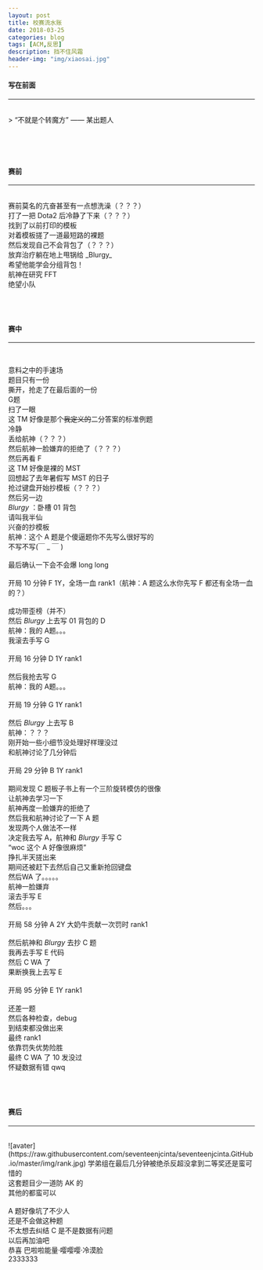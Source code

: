 ```yaml
---
layout: post
title: 校赛流水账
date: 2018-03-25
categories: blog
tags: [ACM,反思]
description: 挡不住风霜
header-img: "img/xiaosai.jpg"
---
```


#### 写在前面
***
<br>
> “不就是个转魔方” —— 某出题人

<br><br><br>


#### 赛前
***
<br>
赛前莫名的亢奋甚至有一点想洗澡（？？？）<br>
打了一把 Dota2 后冷静了下来（？？？）<br>
找到了以前打印的模板<br>
对着模板搓了一道最短路的裸题<br>
然后发现自己不会背包了（？？？）<br>
放弃治疗躺在地上甩锅给 _Blurgy_ <br>
希望他能学会分组背包！<br>
航神在研究 FFT<br>
绝望小队<br>
<br><br><br>


#### 赛中
***
<br>

意料之中的手速场<br>
题目只有一份<br>
撕开，抢走了在最后面的一份<br>
G题<br>
扫了一眼<br>
这 TM 好像是那个<del>我定义的</del>二分答案的标准例题<br>
冷静<br>
丢给航神（？？？）<br>
然后航神一脸嫌弃的拒绝了（？？？）<br>
然后再看 F<br>
这 TM 好像是裸的 MST<br>
回想起了去年暑假写 MST 的日子<br>
抢过键盘开始抄模板（？？？）<br>
然后另一边<br>
_Blurgy_ ：卧槽 01 背包<br>
请叫我半仙<br>
兴奋的抄模板<br>
航神：这个 A 题是个傻逼题你不先写么很好写的<br>
不写不写(￣ _ ￣ )<br><br>
最后确认一下会不会爆 long long<br><br>
开局 10 分钟 F 1Y，全场一血 rank1（航神：A 题这么水你先写 F 都还有全场一血的？）<br><br>
成功带歪榜（并不）<br>
然后 _Blurgy_ 上去写 01 背包的 D<br>
航神：我的 A题。。。<br>
我滚去手写 G<br><br>
开局 16 分钟 D 1Y rank1<br><br>
然后我抢去写 G<br>
航神：我的 A题。。。<br><br>
开局 19 分钟 G 1Y rank1<br><br> 
然后 _Blurgy_ 上去写 B<br>
航神：？？？<br>
刚开始一些小细节没处理好样理没过<br>
和航神讨论了几分钟后<br><br>
开局 29 分钟 B 1Y rank1<br><br>
期间发现 C 题板子书上有一个三阶旋转模仿的很像<br>
让航神去学习一下<br>
航神再度一脸嫌弃的拒绝了<br>
然后我和航神讨论了一下 A 题<br>
发现两个人做法不一样<br>
决定我去写 A，航神和 _Blurgy_ 手写 C<br>
“woc 这个 A 好像很麻烦”<br>
挣扎半天搓出来<br>
期间还被赶下去然后自己又重新抢回键盘<br>
然后WA 了。。。。。<br>
航神一脸嫌弃<br>
滚去手写 E<br>
然后。。。<br><br>
开局 58 分钟 A 2Y 大奶牛贡献一次罚时 rank1<br><br>
然后航神和 _Blurgy_ 去抄 C 题<br>
我再去手写 E 代码<br>
然后 C WA 了<br>
果断换我上去写 E<br><br>
开局 95 分钟 E 1Y rank1<br><br>
还差一题<br>
然后各种检查，debug<br>
到结束都没做出来<br>
最终 rank1<br>
依靠罚失优势险胜<br>
最终 C WA 了 10 发没过<br>
怀疑数据有错 qwq<br>
<br><br><br>


#### 赛后
***
<br>
![avater](https://raw.githubusercontent.com/seventeenjcinta/seventeenjcinta.GitHub.io/master/img/rank.jpg)
学弟组在最后几分钟被绝杀反超没拿到二等奖还是蛮可惜的<br>
这套题目少一道防 AK 的<br>
其他的都蛮可以<br><br>
A 题好像坑了不少人<br>
还是不会做这种题<br>
不太想去纠结 C 是不是数据有问题<br>
以后再加油吧<br>
恭喜 巴啦啦能量·嘤嘤嘤·冷漠脸<br>
2333333<br>

